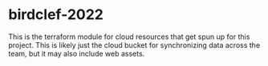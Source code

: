 # birdclef-2022

This is the terraform module for cloud resources that get spun up for this
project. This is likely just the cloud bucket for synchronizing data across the
team, but it may also include web assets.
